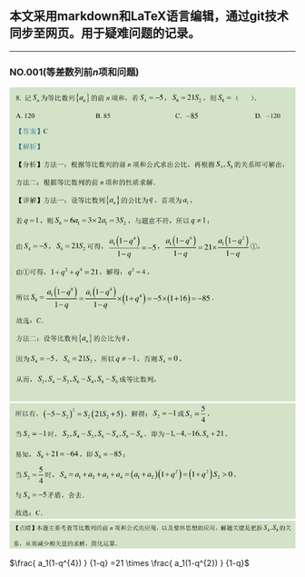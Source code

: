 ## **本文采用markdown和LaTeX语言编辑，通过git技术同步至网页。用于疑难问题的记录。**

___

### NO.001(等差数列前*n*项和问题)

![](media1/1.png)
![](media1/2.png)
![](media1/3.png)

<!--  ${\color{Green}   \frac{ a_1(1-q^{4}) } {1-q} =21 \times \frac{ a_1(1-q^{2}) } {1-q} }$ -->
<!-- GitHub支持LaTeX颜色显示，但是gitee不支持  -->

$\frac{ a_1(1-q^{4}) } {1-q} =21 \times \frac{ a_1(1-q^{2}) } {1-q}$
